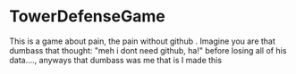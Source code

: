 # TowerDefenseGame
This is a game about pain, the pain without github . Imagine you are that dumbass that thought: "meh i dont need github, ha!" before losing all of his data...., anyways that dumbass was me
that is I made this  
